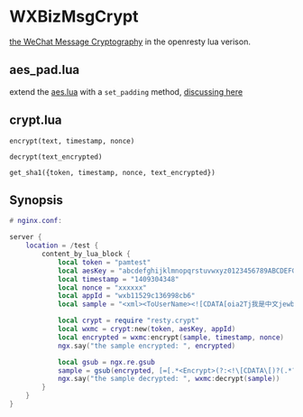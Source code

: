 # WXBizMsgCrypt

[the WeChat Message Cryptography](https://open.weixin.qq.com/cgi-bin/showdocument?action=dir_list&t=resource/res_list&verify=1&id=open1419318482&lang=zh_CN) in the openresty lua verison.

## aes_pad.lua

extend the [aes.lua](https://github.com/openresty/lua-resty-string) with a `set_padding` method, [discussing here](https://github.com/openresty/lua-resty-string/pull/35)

## crypt.lua

`encrypt(text, timestamp, nonce)`

`decrypt(text_encrypted)`

`get_sha1({token, timestamp, nonce, text_encrypted})`

## Synopsis

```lua
# nginx.conf:

server {
    location = /test {
        content_by_lua_block {
            local token = "pamtest"
            local aesKey = "abcdefghijklmnopqrstuvwxyz0123456789ABCDEFG"
            local timestamp = "1409304348"
            local nonce = "xxxxxx"
            local appId = "wxb11529c136998cb6"
            local sample = "<xml><ToUserName><![CDATA[oia2Tj我是中文jewbmiOUlr6X-1crbLOvLw]]></ToUserName><FromUserName><![CDATA[gh_7f083739789a]]></FromUserName><CreateTime>1407743423</CreateTime><MsgType><![CDATA[video]]></MsgType><Video><MediaId><![CDATA[eYJ1MbwPRJtOvIEabaxHs7TX2D-HV71s79GUxqdUkjm6Gs2Ed1KF3ulAOA9H1xG0]]></MediaId><Title><![CDATA[testCallBackReplyVideo]]></Title><Description><![CDATA[testCallBackReplyVideo]]></Description></Video></xml>"

            local crypt = require "resty.crypt"
            local wxmc = crypt:new(token, aesKey, appId)
            local encrypted = wxmc:encrypt(sample, timestamp, nonce)
            ngx.say("the sample encrypted: ", encrypted)

            local gsub = ngx.re.gsub
            sample = gsub(encrypted, [=[.*<Encrypt>(?:<!\[CDATA\[)?(.*?)(?:\]\]>)?</Encrypt>.*]=], "$1")
	        ngx.say("the sample decrypted: ", wxmc:decrypt(sample))
        }
    }
}
```

